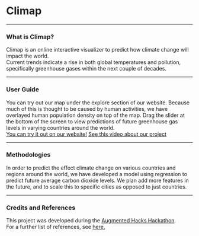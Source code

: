 # Climap 
***
### What is Climap?
Climap is an online interactive visualizer to predict how climate change will impact the world.
<br/>
Current trends indicate a rise in both global temperatures and pollution, specifically greenhouse gases within the next couple of decades.
***
### User Guide
You can try out our map under the explore section of our website.
Because much of this is thought to be caused by human activities, we have overlayed human population density on top of the map.
Drag the slider at the bottom of the screen to view predictions of future greenhouse gas levels in varying countries around the world.
<br/>
[You can try it out on our website!](https://pollution.theglobaltech.org/)
[See this video about our project]()
***
### Methodologies
In order to predict the effect climate change on various countries and regions around the world, we have developed a model using regression to predict future average carbon dioxide levels. We plan add more features in the future, and to scale this to specific cities as opposed to just countries.
***
### Credits and References
This project was developed during the [Augmented Hacks Hackathon](https://www.augmentedhacks.org/).
<br/>
For a further list of references, see [here.](References.md)
